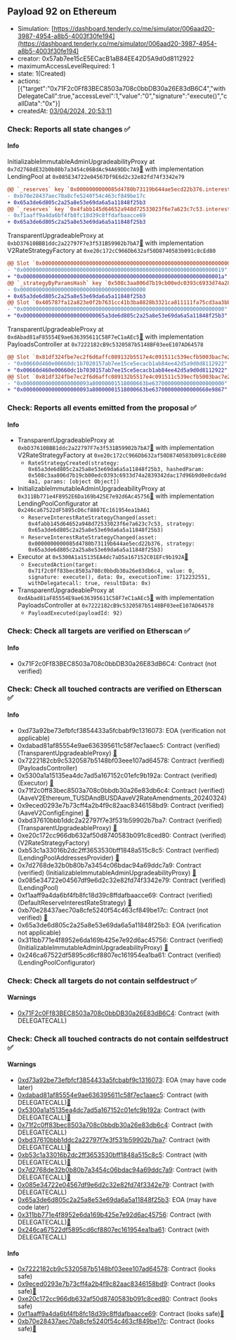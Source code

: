## Payload 92 on Ethereum

- Simulation: [https://dashboard.tenderly.co/me/simulator/006aad20-3987-4954-a8b5-4003f30fe194](https://dashboard.tenderly.co/me/simulator/006aad20-3987-4954-a8b5-4003f30fe194)
- creator: 0x57ab7ee15cE5ECacB1aB84EE42D5A9d0d8112922
- maximumAccessLevelRequired: 1
- state: 1(Created)
- actions: [{"target":"0x71F2c0Ff83BEC8503a708c0bbDB30a26E83dB6C4","withDelegateCall":true,"accessLevel":1,"value":"0","signature":"execute()","callData":"0x"}]
- createdAt: [03/04/2024, 20:53:11](https://etherscan.io/tx/0x9b4df8a2f33d8e7b2b7f9ab0448331e539b26d80eb87ab1f99a8165832c1621d)

### Check: Reports all state changes :white_check_mark:

#### Info


InitializableImmutableAdminUpgradeabilityProxy at `0x7d2768dE32b0b80b7a3454c06BdAc94A69DDc7A9`[:ghost:](https://github.com/bgd-labs/aave-address-book "AaveV2Ethereum.POOL") with implementation LendingPool at `0x085E34722e04567Df9E6d2c32e82fd74f3342e79`
```diff
@@ `_reserves` key `0x0000000000085d4780b73119b644ae5ecd22b376.interestRateStrategyAddress` @@
- 0xb70e28437aec70a8cfe5240f54c463cf849be17c
+ 0x65a3de6d805c2a25a8e53e69da6a5a11848f25b3
@@ `_reserves` key `0x4fabb145d64652a948d72533023f6e7a623c7c53.interestRateStrategyAddress` @@
- 0xf1aaff9a4da6bf4fb8fc18d39c8ffdafbaacce69
+ 0x65a3de6d805c2a25a8e53e69da6a5a11848f25b3
```

TransparentUpgradeableProxy at `0xbD37610BBB1ddc2a22797F7e3f531B59902b7bA7`[:ghost:](https://github.com/bgd-labs/aave-address-book "AaveV2Ethereum.RATES_FACTORY") with implementation V2RateStrategyFactory at `0xe20c172cC966Db632af50D8740583b091c8cEd80`
```diff
@@ Slot `0x0000000000000000000000000000000000000000000000000000000000000002` @@
- "0x0000000000000000000000000000000000000000000000000000000000000019"
+ "0x000000000000000000000000000000000000000000000000000000000000001a"
@@ `_strategyByParamsHash` key `0x508c3aa806d7b19cb00edc0393c6933d74a2839342dac17d96b9d0e0cda9d4a1` @@
- 0x0000000000000000000000000000000000000000
+ 0x65a3de6d805c2a25a8e53e69da6a5a11848f25b3
@@ Slot `0x405787fa12a823e0f2b7631cc41b3ba8828b3321ca811111fa75cd3aa3bb5ae7` @@
- "0x0000000000000000000000000000000000000000000000000000000000000000"
+ "0x00000000000000000000000065a3de6d805c2a25a8e53e69da6a5a11848f25b3"
```

TransparentUpgradeableProxy at `0xdAbad81aF85554E9ae636395611C58F7eC1aAEc5`[:ghost:](https://github.com/bgd-labs/aave-address-book "GovernanceV3Ethereum.PAYLOADS_CONTROLLER") with implementation PayloadsController at `0x7222182cB9c5320587b5148BF03eeE107AD64578`
```diff
@@ Slot `0x81df324fbe7ec2f6d6affc089132b5517e4c091511c539ecfb5003bac7e24648` @@
- "0x00660d460e00660dc1b7020157ab7ee15ce5ecacb1ab84ee42d5a9d0d8112922"
+ "0x00660d460e00660dc1b7030157ab7ee15ce5ecacb1ab84ee42d5a9d0d8112922"
@@ Slot `0x81df324fbe7ec2f6d6affc089132b5517e4c091511c539ecfb5003bac7e24649` @@
- "0x000000000000000000093a80000001518000663be63700000000000000000000"
+ "0x000000000000000000093a80000001518000663be637000000000000660e9867"
```


### Check: Reports all events emitted from the proposal :white_check_mark:

#### Info

- TransparentUpgradeableProxy at `0xbD37610BBB1ddc2a22797F7e3f531B59902b7bA7`[:ghost:](https://github.com/bgd-labs/aave-address-book "AaveV2Ethereum.RATES_FACTORY") with implementation V2RateStrategyFactory at `0xe20c172cC966Db632af50D8740583b091c8cEd80`
  - `RateStrategyCreated(strategy: 0x65a3de6d805c2a25a8e53e69da6a5a11848f25b3, hashedParam: 0x508c3aa806d7b19cb00edc0393c6933d74a2839342dac17d96b9d0e0cda9d4a1, params: [object Object])`
- InitializableImmutableAdminUpgradeabilityProxy at `0x311Bb771e4F8952E6Da169b425E7e92d6Ac45756`[:ghost:](https://github.com/bgd-labs/aave-address-book "AaveV2Ethereum.POOL_CONFIGURATOR") with implementation LendingPoolConfigurator at `0x246ca67522dF5895cD6cf8807Ec161954ea1bA61`
  - `ReserveInterestRateStrategyChanged(asset: 0x4fabb145d64652a948d72533023f6e7a623c7c53, strategy: 0x65a3de6d805c2a25a8e53e69da6a5a11848f25b3)`
  - `ReserveInterestRateStrategyChanged(asset: 0x0000000000085d4780b73119b644ae5ecd22b376, strategy: 0x65a3de6d805c2a25a8e53e69da6a5a11848f25b3)`
- Executor at `0x5300A1a15135EA4dc7aD5a167152C01EFc9b192A`[:ghost:](https://github.com/bgd-labs/aave-address-book "AaveV2Ethereum.POOL_ADMIN, AaveV2EthereumAMM.POOL_ADMIN, AaveV3Ethereum.ACL_ADMIN, GovernanceV3Ethereum.EXECUTOR_LVL_1")
  - `ExecutedAction(target: 0x71f2c0ff83bec8503a708c0bbdb30a26e83db6c4, value: 0, signature: execute(), data: 0x, executionTime: 1712232551, withDelegatecall: true, resultData: 0x)`
- TransparentUpgradeableProxy at `0xdAbad81aF85554E9ae636395611C58F7eC1aAEc5`[:ghost:](https://github.com/bgd-labs/aave-address-book "GovernanceV3Ethereum.PAYLOADS_CONTROLLER") with implementation PayloadsController at `0x7222182cB9c5320587b5148BF03eeE107AD64578`
  - `PayloadExecuted(payloadId: 92)`

### Check: Check all targets are verified on Etherscan :white_check_mark:

#### Info

- 0x71F2c0Ff83BEC8503a708c0bbDB30a26E83dB6C4: Contract (not verified) 

### Check: Check all touched contracts are verified on Etherscan :white_check_mark:

#### Info

- 0xd73a92be73efbfcf3854433a5fcbabf9c1316073: EOA (verification not applicable)
- 0xdabad81af85554e9ae636395611c58f7ec1aaec5: Contract (verified) (TransparentUpgradeableProxy) [:ghost:](https://github.com/bgd-labs/aave-address-book "GovernanceV3Ethereum.PAYLOADS_CONTROLLER")
- 0x7222182cb9c5320587b5148bf03eee107ad64578: Contract (verified) (PayloadsController) 
- 0x5300a1a15135ea4dc7ad5a167152c01efc9b192a: Contract (verified) (Executor) [:ghost:](https://github.com/bgd-labs/aave-address-book "AaveV2Ethereum.POOL_ADMIN, AaveV2EthereumAMM.POOL_ADMIN, AaveV3Ethereum.ACL_ADMIN, GovernanceV3Ethereum.EXECUTOR_LVL_1")
- 0x71f2c0ff83bec8503a708c0bbdb30a26e83db6c4: Contract (verified) (AaveV2Ethereum_TUSDAndBUSDAaveV2RateAmendments_20240324) 
- 0x9eced0293e7b73cff4a2b4f9c82aac8346158bd9: Contract (verified) (AaveV2ConfigEngine) [:ghost:](https://github.com/bgd-labs/aave-address-book "AaveV2Ethereum.CONFIG_ENGINE")
- 0xbd37610bbb1ddc2a22797f7e3f531b59902b7ba7: Contract (verified) (TransparentUpgradeableProxy) [:ghost:](https://github.com/bgd-labs/aave-address-book "AaveV2Ethereum.RATES_FACTORY")
- 0xe20c172cc966db632af50d8740583b091c8ced80: Contract (verified) (V2RateStrategyFactory) 
- 0xb53c1a33016b2dc2ff3653530bff1848a515c8c5: Contract (verified) (LendingPoolAddressesProvider) [:ghost:](https://github.com/bgd-labs/aave-address-book "AaveV2Ethereum.POOL_ADDRESSES_PROVIDER")
- 0x7d2768de32b0b80b7a3454c06bdac94a69ddc7a9: Contract (verified) (InitializableImmutableAdminUpgradeabilityProxy) [:ghost:](https://github.com/bgd-labs/aave-address-book "AaveV2Ethereum.POOL")
- 0x085e34722e04567df9e6d2c32e82fd74f3342e79: Contract (verified) (LendingPool) 
- 0xf1aaff9a4da6bf4fb8fc18d39c8ffdafbaacce69: Contract (verified) (DefaultReserveInterestRateStrategy) [:ghost:](https://github.com/bgd-labs/aave-address-book "AaveV2Ethereum.ASSETS.BUSD.INTEREST_RATE_STRATEGY")
- 0xb70e28437aec70a8cfe5240f54c463cf849be17c: Contract (not verified) [:ghost:](https://github.com/bgd-labs/aave-address-book "AaveV2Ethereum.ASSETS.TUSD.INTEREST_RATE_STRATEGY")
- 0x65a3de6d805c2a25a8e53e69da6a5a11848f25b3: EOA (verification not applicable)
- 0x311bb771e4f8952e6da169b425e7e92d6ac45756: Contract (verified) (InitializableImmutableAdminUpgradeabilityProxy) [:ghost:](https://github.com/bgd-labs/aave-address-book "AaveV2Ethereum.POOL_CONFIGURATOR")
- 0x246ca67522df5895cd6cf8807ec161954ea1ba61: Contract (verified) (LendingPoolConfigurator) 

### Check: Check all targets do not contain selfdestruct :white_check_mark:

#### Warnings

- [0x71F2c0Ff83BEC8503a708c0bbDB30a26E83dB6C4](https://etherscan.io/address/0x71F2c0Ff83BEC8503a708c0bbDB30a26E83dB6C4): Contract (with DELEGATECALL)

### Check: Check all touched contracts do not contain selfdestruct :white_check_mark:

#### Warnings

- [0xd73a92be73efbfcf3854433a5fcbabf9c1316073](https://etherscan.io/address/0xd73a92be73efbfcf3854433a5fcbabf9c1316073): EOA (may have code later)
- [0xdabad81af85554e9ae636395611c58f7ec1aaec5](https://etherscan.io/address/0xdabad81af85554e9ae636395611c58f7ec1aaec5): Contract (with DELEGATECALL)[:ghost:](https://github.com/bgd-labs/aave-address-book "GovernanceV3Ethereum.PAYLOADS_CONTROLLER")
- [0x5300a1a15135ea4dc7ad5a167152c01efc9b192a](https://etherscan.io/address/0x5300a1a15135ea4dc7ad5a167152c01efc9b192a): Contract (with DELEGATECALL)[:ghost:](https://github.com/bgd-labs/aave-address-book "AaveV2Ethereum.POOL_ADMIN, AaveV2EthereumAMM.POOL_ADMIN, AaveV3Ethereum.ACL_ADMIN, GovernanceV3Ethereum.EXECUTOR_LVL_1")
- [0x71f2c0ff83bec8503a708c0bbdb30a26e83db6c4](https://etherscan.io/address/0x71f2c0ff83bec8503a708c0bbdb30a26e83db6c4): Contract (with DELEGATECALL)
- [0xbd37610bbb1ddc2a22797f7e3f531b59902b7ba7](https://etherscan.io/address/0xbd37610bbb1ddc2a22797f7e3f531b59902b7ba7): Contract (with DELEGATECALL)[:ghost:](https://github.com/bgd-labs/aave-address-book "AaveV2Ethereum.RATES_FACTORY")
- [0xb53c1a33016b2dc2ff3653530bff1848a515c8c5](https://etherscan.io/address/0xb53c1a33016b2dc2ff3653530bff1848a515c8c5): Contract (with DELEGATECALL)[:ghost:](https://github.com/bgd-labs/aave-address-book "AaveV2Ethereum.POOL_ADDRESSES_PROVIDER")
- [0x7d2768de32b0b80b7a3454c06bdac94a69ddc7a9](https://etherscan.io/address/0x7d2768de32b0b80b7a3454c06bdac94a69ddc7a9): Contract (with DELEGATECALL)[:ghost:](https://github.com/bgd-labs/aave-address-book "AaveV2Ethereum.POOL")
- [0x085e34722e04567df9e6d2c32e82fd74f3342e79](https://etherscan.io/address/0x085e34722e04567df9e6d2c32e82fd74f3342e79): Contract (with DELEGATECALL)
- [0x65a3de6d805c2a25a8e53e69da6a5a11848f25b3](https://etherscan.io/address/0x65a3de6d805c2a25a8e53e69da6a5a11848f25b3): EOA (may have code later)
- [0x311bb771e4f8952e6da169b425e7e92d6ac45756](https://etherscan.io/address/0x311bb771e4f8952e6da169b425e7e92d6ac45756): Contract (with DELEGATECALL)[:ghost:](https://github.com/bgd-labs/aave-address-book "AaveV2Ethereum.POOL_CONFIGURATOR")
- [0x246ca67522df5895cd6cf8807ec161954ea1ba61](https://etherscan.io/address/0x246ca67522df5895cd6cf8807ec161954ea1ba61): Contract (with DELEGATECALL)

#### Info

- [0x7222182cb9c5320587b5148bf03eee107ad64578](https://etherscan.io/address/0x7222182cb9c5320587b5148bf03eee107ad64578): Contract (looks safe)
- [0x9eced0293e7b73cff4a2b4f9c82aac8346158bd9](https://etherscan.io/address/0x9eced0293e7b73cff4a2b4f9c82aac8346158bd9): Contract (looks safe)[:ghost:](https://github.com/bgd-labs/aave-address-book "AaveV2Ethereum.CONFIG_ENGINE")
- [0xe20c172cc966db632af50d8740583b091c8ced80](https://etherscan.io/address/0xe20c172cc966db632af50d8740583b091c8ced80): Contract (looks safe)
- [0xf1aaff9a4da6bf4fb8fc18d39c8ffdafbaacce69](https://etherscan.io/address/0xf1aaff9a4da6bf4fb8fc18d39c8ffdafbaacce69): Contract (looks safe)[:ghost:](https://github.com/bgd-labs/aave-address-book "AaveV2Ethereum.ASSETS.BUSD.INTEREST_RATE_STRATEGY")
- [0xb70e28437aec70a8cfe5240f54c463cf849be17c](https://etherscan.io/address/0xb70e28437aec70a8cfe5240f54c463cf849be17c): Contract (looks safe)[:ghost:](https://github.com/bgd-labs/aave-address-book "AaveV2Ethereum.ASSETS.TUSD.INTEREST_RATE_STRATEGY")

